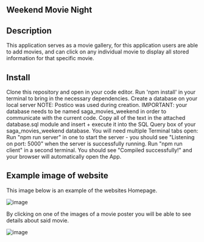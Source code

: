 

## Weekend Movie Night


## Description
This application serves as a movie gallery, for this application users are able to add movies, and can click on any individual movie to display all stored information for that specific movie.

## Install 
Clone this repository and open in your code editor.
Run 'npm install' in your terminal to bring in the necessary dependencies.
Create a database on your local server NOTE: Postico was used during creation.
IMPORTANT: your database needs to be named saga_movies_weekend in order to communicate with the current code.
Copy all of the text in the attached database.sql module and insert + execute it into the SQL Query box of your saga_movies_weekend database.
You will need multiple Terminal tabs open:
Run "npm run server" in one to start the server - you should see "Listening on port: 5000" when the server is successfully running.
Run "npm run client" in a second terminal. You should see "Compiled successfully!" and your browser will automatically open the App.


## Example image of website

This image below is an example of the websites Homepage. 

![image](https://user-images.githubusercontent.com/74740443/114289586-c34a2c00-9a3e-11eb-9d1a-c47f70379fb1.png)


By clicking on one of the images of a movie poster you will be able to see details about said movie. 

![image](https://user-images.githubusercontent.com/74740443/114289628-2b990d80-9a3f-11eb-9ae7-3404b60b7623.png)